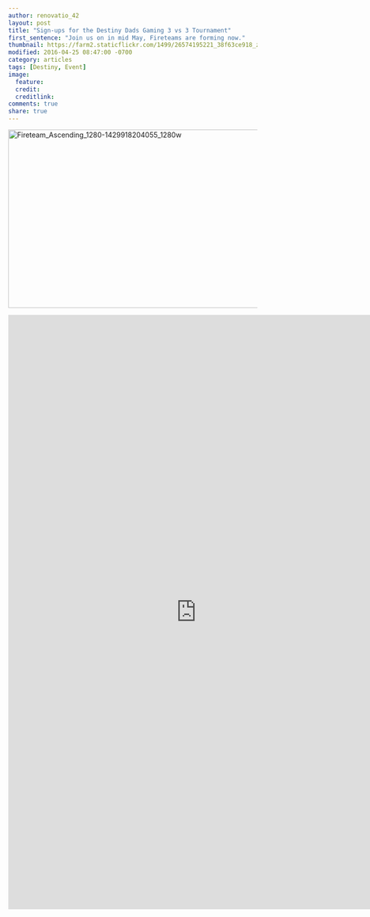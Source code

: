```yaml
---
author: renovatio_42
layout: post
title: "Sign-ups for the Destiny Dads Gaming 3 vs 3 Tournament"
first_sentence: "Join us on in mid May, Fireteams are forming now."
thumbnail: https://farm2.staticflickr.com/1499/26574195221_38f63ce918_z.jpg
modified: 2016-04-25 08:47:00 -0700
category: articles
tags: [Destiny, Event]
image:
  feature: 
  credit: 
  creditlink: 
comments: true
share: true
---
```


<a data-flickr-embed="true"  href="https://www.flickr.com/photos/126304189@N08/26574195221/in/dateposted-public/" title="Fireteam_Ascending_1280-1429918204055_1280w"><img src="https://farm2.staticflickr.com/1499/26574195221_38f63ce918_z.jpg" width="640" height="360" alt="Fireteam_Ascending_1280-1429918204055_1280w"></a><script async src="//embedr.flickr.com/assets/client-code.js" charset="utf-8"></script>

<iframe src="https://docs.google.com/forms/d/1sLJf37vvj2QraMNxPM3mtgyj7R9IYDAKM59wt-nwmDg/viewform?embedded=true" width="760" height="1200" frameborder="0" marginheight="0" marginwidth="0">Loading...</iframe>
